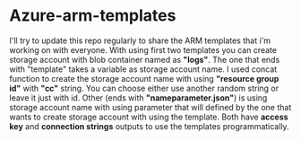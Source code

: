 # Azure-arm-templates
I'll try to update this repo regularly to share the ARM templates that i'm working on with everyone.
With using first two templates you can create storage account with blob container named as **"logs"**.
The one that ends with "template" takes a variable as storage account name. I used concat function to create the storage account name with using **"resource group id"** with **"cc"** string. You can choose either use another random string or leave it just with id.
Other (ends with **"nameparameter.json"**) is using storage account name with using parameter that will defined by the one that wants to create storage account with using the template.
Both have **access key** and **connection strings** outputs to use the templates programmatically.

